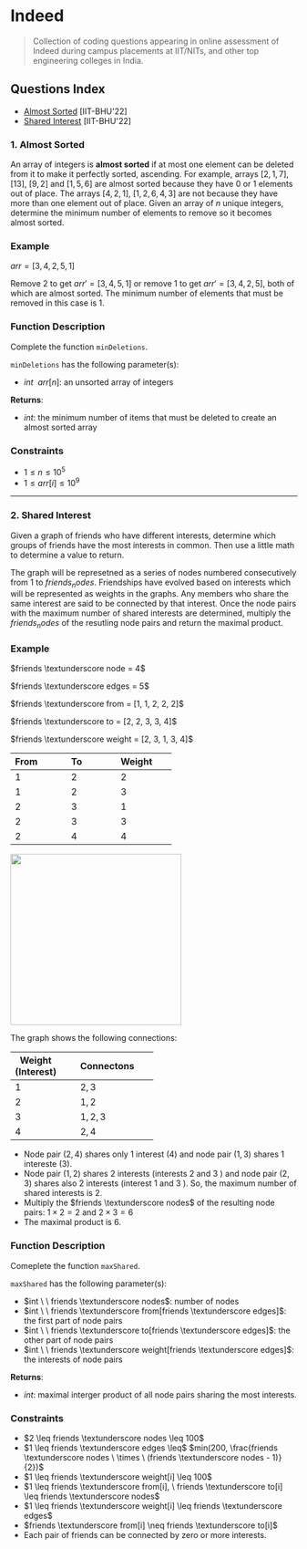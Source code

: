 # Indeed
> Collection of coding questions appearing in online assessment of Indeed during campus placements at IIT/NITs, and other top engineering colleges in India.

## Questions Index

* [Almost Sorted](#1-almost-sorted) [IIT-BHU'22]
* [Shared Interest](#2-shared-interest) [IIT-BHU'22]

### 1. Almost Sorted

An array of integers is $\textbf{almost sorted}$ if at most one element can be deleted from it to make it perfectly sorted, ascending. For example, arrays $[2, 1, 7]$, $[13]$, $[9, 2]$ and $[1, 5, 6]$ are almost sorted because they have $0$ or $1$ elements out of place. The arrays $[4, 2, 1]$, $[1, 2, 6, 4, 3]$ are not because they have more than one element out of place. Given an array of $n$ unique integers, determine the minimum number of elements to remove so it becomes almost sorted.

### Example

$arr = [3, 4, 2, 5, 1]$

Remove $2$ to get $arr' = [3, 4, 5, 1]$ or remove $1$ to get $arr' = [3, 4, 2, 5]$, both of which are almost sorted. The minimum number of elements that must be removed in this case is $1$.

### Function Description

Complete the function `minDeletions`. 

`minDeletions` has the following parameter(s):

* $int \ \ arr[n]$: an unsorted array of integers

$\textbf{Returns}$:
* $int$: the minimum number of items that must be deleted to create an almost sorted array

### Constraints

* $1 \leq n \leq 10^5$
* $1 \leq arr[i] \leq 10^9$

---

### 2. Shared Interest

Given a graph of friends who have different interests, determine which groups of friends have the most interests in common. Then use a little math to determine a value to return.

The graph will be represetned as a series of nodes numbered consecutively from $1$ to $friends_nodes$. Friendships have evolved based on interests which will be represented as weights in the graphs. Any members who share the same interest are said to be connected by that interest. Once the node pairs with the maximum number of shared interests are determined, multiply the $friends_nodes$ of the resutling node pairs and return the maximal product.

### Example

$friends \textunderscore node = 4$

$friends \textunderscore edges = 5$

$friends \textunderscore from = [1, 1, 2, 2, 2]$

$friends \textunderscore to = [2, 2, 3, 3, 4]$

$friends \textunderscore weight = [2, 3, 1, 3, 4]$

| From &nbsp; &nbsp; &nbsp; &nbsp; &nbsp; | To &nbsp; &nbsp; &nbsp; &nbsp; &nbsp; &nbsp; | Weight &nbsp; &nbsp; &nbsp; |
| -------- | -------- | -------- |
| $1$        | $2$    | $2$        |
| $1$        | $2$    | $3$        |
| $2$        | $3$    | $1$        |
| $2$        | $3$    | $3$        |
| $2$        | $4$    | $4$        |

<img src="https://github.com/mrsac7/placement-resources/blob/main/Indeed/gph.png" width="300">

The graph shows the following connections:

| Weight &nbsp; &nbsp; &nbsp; <br /> (Interest) &nbsp; &nbsp; &nbsp; | Connectons &nbsp; &nbsp; &nbsp; |
| -------- | -------- |
| $1$        | $2, 3$   |
| $2$        | $1, 2$   |
| $3$        | $1, 2, 3$   |
| $4$        | $2, 4$   |

* Node pair $(2, 4)$ shares only $1$ interest $(4)$ and node pair $(1, 3)$ shares $1$ intereste $(3)$.
* Node pair $(1, 2)$ shares $2$ interests (interests $2$ and $3$ ) and node pair $(2, 3)$ shares also $2$ interests (interest $1$ and $3$ ). So, the maximum number of shared interests is $2$.
* Multiply the $friends \textunderscore nodes$ of the resulting node pairs: $1 \times 2 = 2$ and $2 \times 3 = 6$
* The maximal product is $6$.

### Function Description

Comeplete the function `maxShared`.

`maxShared` has the following parameter(s):
* $int \ \ friends \textunderscore nodes$: number of nodes
* $int \ \ friends \textunderscore from[friends \textunderscore edges]$: the first part of node pairs
* $int \ \ friends \textunderscore to[friends \textunderscore edges]$: the other part of node pairs
* $int \ \ friends \textunderscore weight[friends \textunderscore edges]$: the interests of node pairs

$\textbf{Returns}$:
* $int$: maximal interger product of all node pairs sharing the most interests.

### Constraints

* $2 \leq friends \textunderscore nodes \leq 100$
* $1 \leq friends \textunderscore edges \leq$ $min(200, \frac{friends \textunderscore nodes \ \times \ (friends \textunderscore nodes - 1)}{2})$
* $1 \leq friends \textunderscore weight[i] \leq 100$
* $1 \leq friends \textunderscore from[i], \ friends \textunderscore to[i] \leq friends \textunderscore nodes$
* $1 \leq friends \textunderscore weight[i] \leq friends \textunderscore edges$
* $friends \textunderscore from[i] \neq friends \textunderscore to[i]$
* Each pair of friends can be connected by zero or more interests.



